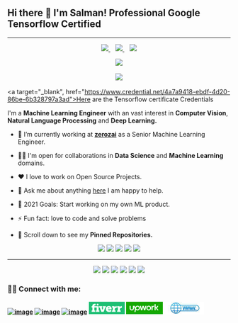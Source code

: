 ## Hi there 👋 I'm Salman! Professional Google Tensorflow Certified 
<hr>

<p align=center>
  <a href="https://github.com/salman-ahmed-sheikh">
    <img src="https://badges.pufler.dev/visits/salman-ahmed-sheikh/salman-ahmed-sheikh?style=flat-square&color=black&logo=github">
  </a>
  &nbsp;&nbsp;
  <a href="https://github.com/salman-ahmed-sheikh">
    <img src="https://badges.pufler.dev/years/salman-ahmed-sheikh?style=flat-square&color=green&logo=tensorflow">
  </a>
  &nbsp;&nbsp;
  <a href="https://github.com/salman-ahmed-sheikh?tab=repositories">
    <img src="https://badges.pufler.dev/repos/salman-ahmed-sheikh?style=flat-square&color=black&logo=github">
  </a>  
</p>

<p align =center>
    <a href="https://github.com/salman-ahmed-sheikh"><img src="https://img.shields.io/github/followers/salman-ahmed-sheikh?style=social"></a>
  </p>
  
  
  <p align="center">
  <a target="_blank", href="https://www.codewars.com/users/salman-ahmed-sheikh"><img src="https://www.codewars.com/users/salman-ahmed-sheikh/badges/large"></a>
  </p>

  
  <a target="_blank", href="https://www.credential.net/4a7a9418-ebdf-4d20-86be-6b328797a3ad">Here are the Tensorflow certificate Credentials</a>



I'm a **Machine Learning Engineer** with an vast interest in **Computer Vision**, **Natural Language Processing** and **Deep Learning.**


* 🔭 I’m currently working at **[zerozai](https://zerozai.com)** as a Senior Machine Learning Engineer.
* 🤝🏻 I'm open for collaborations in **Data Science** and **Machine Learning** domains.
* :heart: I love to work on Open Source Projects.
                                                                                  

* 💬 Ask me about anything [here](https://www.linkedin.com/in/salmanahmedsheikh/) I am happy to help.
* 🥅 2021 Goals: Start working on my own ML product.
* ⚡ Fun fact: love to code and solve problems
* 📌 Scroll down to see my **Pinned Repositories.**

<p align="center">
<img src="https://img.shields.io/badge/Computer Vision-magenta"> <img src="https://img.shields.io/badge/Machine Learning-green"> <img src="https://img.shields.io/badge/Deep Learning-red"> <img src="https://img.shields.io/badge/Natural Language Processing-yellow"> <img src="https://img.shields.io/badge/Reinforcement Learning-blue"> 
</p>

<hr>

<p align="center">
<img src="https://img.shields.io/badge/TensorFlow%20-%23FF6F00.svg?&style=for-the-badge&logo=TensorFlow&logoColor=white" /> <img src="https://img.shields.io/badge/Keras%20-%23D00000.svg?&style=for-the-badge&logo=Keras&logoColor=white"/> <img src="https://img.shields.io/badge/python%20-%2314354C.svg?&style=for-the-badge&logo=python&logoColor=white"/> <img src="https://img.shields.io/badge/c++%20-%2300599C.svg?&style=for-the-badge&logo=c%2B%2B&ogoColor=white"/> <img src="https://img.shields.io/badge/git%20-%23F05033.svg?&style=for-the-badge&logo=git&logoColor=white"/> <img src="https://img.shields.io/badge/github%20-%23121011.svg?&style=for-the-badge&logo=github&logoColor=white"/>
</p>


### 🤝🏻 Connect with me:

#### [![image](https://user-images.githubusercontent.com/74875690/124563510-859c4a00-de59-11eb-9510-c4bb6151b4a8.png)](https://www.kaggle.com/salman9) [![image](https://user-images.githubusercontent.com/74875690/126060114-494dbee5-6aa6-4cf1-bf48-b6b0d94915d0.png)](https://www.linkedin.com/in/salmanahmedsheikh/) [![image](https://user-images.githubusercontent.com/74875690/126060145-35e7bb27-491d-4a2f-ab38-5a7ad23f336f.png)](salman.ah.sheikh@gmail.com) [![image](https://github.com/salman-ahmed-sheikh/sample-free/blob/master/fiverr%20(2).png?raw=true)](https://www.fiverr.com/users/salman_54/) [![image](https://github.com/salman-ahmed-sheikh/sample-free/blob/master/upwork3.png?raw=true)](https://www.upwork.com/freelancers/~0138545c02d2560f4f) [![image](https://github.com/salman-ahmed-sheikh/sample-free/blob/master/web-logo.jpg?raw=true)](http://zerozai.com/salman)
